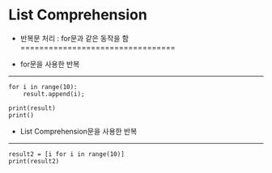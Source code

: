 # List Comprehension

- 반복문 처리 : for문과 같은 동작을 함
=================================

- for문을 사용한 반복
----------------------------------
```
for i in range(10):
	result.append(i);

print(result)
print()
```

- List Comprehension문을 사용한 반복
----------------------------------
```
result2 = [i for i in range(10)]
print(result2)
```
